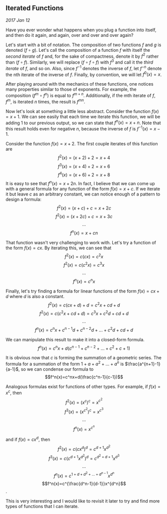 
## Iterated Functions

*2017 Jan 12*

Have you ever wonder what happens when you plug a function into itself, and then do it again, and again, over and over and over again?

Let's start with a bit of notation. The composition of two functions $f$ and $g$ is denoted $(f\circ g)$. Let's call the composition of a function $f$ with itself the *second iterate* of $f$ and, for the sake of compactness, denote it by $f^2$ rather than $(f\circ f)$. Similarly, we will replace $(f\circ f\circ f)$ with $f^3$ and call it the *third iterate* of $f$, and so on. Also, since $f^{-1}$ denotes the inverse of $f$, let $f^{-n}$ denote the nth iterate of the inverse of $f$. Finally, by convention, we will let $f^0(x)=x$.

After playing around with the mechanics of these functions, one notices many properties similar to those of exponents. For example, the composition $(f^m\circ f^n)$ is equal to $f^{m+n}$. Additionally, if the mth iterate of $f$, $f^m$, is iterated $n$ times, the result is $f^{mn}$.

Now let's look at something a little less abstract. Consider the function $f(x)=x+1$. We can see easily that each time we iterate this function, we will be adding 1 to our previous output, so we can state that $f^n(x)=x+n$. Note that this result holds even for negative $n$, because the inverse of $f$ is $f^{-1}(x)=x-1$.

Consider the function $f(x)=x+2$. The first couple iterates of this function are
$$f^2(x)=(x+2)+2=x+4$$
$$f^3(x)=(x+4)+2=x+6$$
$$f^4(x)=(x+6)+2=x+8$$
It is easy to see that $f^n(x)=x+2n$. In fact, I believe that we can come up with a general formula for any function of the form $f(x)=x+c$. If we iterate it but leave $c$ as an arbitrary constant, we can notice enough of a pattern to design a formula:
$$f^2(x)=(x+c)+c=x+2c$$
$$f^2(x)=(x+2c)+c=x+3c$$
$$...$$
$$f^n(x)=x+cn$$

That function wasn't very challenging to work with. Let's try a function of the form $f(x)=cx$. By iterating this, we can see that
$$f^2(x)=c(cx)=c^2x$$
$$f^2(x)=c(c^2x)=c^3x$$
$$...$$
$$f^n(x)=c^nx$$

Finally, let's try finding a formula for linear functions of the form $f(x)=cx+d$ where $d$ is also a constant.
$$f^2(x)=c(cx+d)+d=c^2x+cd+d$$
$$f^2(x)=c(c^2x+cd+d)=c^3x+c^2d+cd+d$$
$$...$$
$$f^n(x)=c^nx+c^{n-1}d+c^{n-2}d+...+c^2d+cd+d$$

We can manipulate this result to make it into a closed-form formula.
$$f^n(x)=c^nx+d(c^{n-1}+c^{n-2}+...+c^2+c+1)$$

It is obvious now that $c$ is forming the summation of a geometric series. The formula for a summation of the form $1+a+a^2+...+a^n$ is $\frac{a^{n+1}-1}{a-1}$, so we can condense our formula to
$$f^n(x)=c^nx+d(\frac{c^n-1}{c-1})$$

Analogous formulas exist for functions of other types. For example, if $f(x)=x^c$, then
$$f^2(x)=(x^c)^c=x^{c^2}$$
$$f^3(x)=(x^{c^2})^c=x^{c^3}$$
$$...$$
$$f^n(x)=x^{c^n}$$

and if $f(x)=cx^d$, then
$$f^2(x)=c(cx^d)^d=c^{d+1}x^{d^2}$$
$$f^3(x)=c(c^{d+1}x^{d^2})^d=c^{d^2+d+1}x^{d^3}$$
$$...$$
$$f^n(x)=c^{1+d+d^2+...+d^{n-1}}x^{d^n}$$
$$f^n(x)=c^{\frac{d^n-1}{d-1}}x^{d^n}$$.

This is very interesting and I would like to revisit it later to try and find more types of functions that I can iterate.


